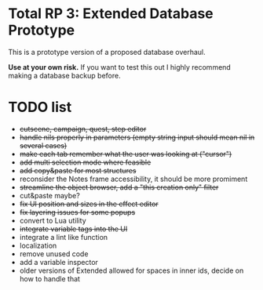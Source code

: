 # Total RP 3: Extended Database Prototype

This is a prototype version of a proposed database overhaul.

**Use at your own risk.**
If you want to test this out I highly recommend making a database backup before.

# TODO list

- ~~cutscene, campaign, quest, step editor~~
- ~~handle nils properly in parameters (empty string input should mean nil in several cases)~~
- ~~make each tab remember what the user was looking at ("cursor")~~
- ~~add multi selection mode where feasible~~
- ~~add copy&paste for most structures~~
- reconsider the Notes frame accessibility, it should be more promiment
- ~~streamline the object browser, add a "this creation only" filter~~
- cut&paste maybe?
- ~~fix UI position and sizes in the effect editor~~
- ~~fix layering issues for some popups~~
- convert to Lua utility
- ~~integrate variable tags into the UI~~
- integrate a lint like function
- localization
- remove unused code
- add a variable inspector
- older versions of Extended allowed for spaces in inner ids, decide on how to handle that
